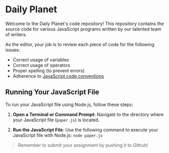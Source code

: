 # Daily Planet

Welcome to the Daily Planet's code repository! This repository contains the source code for various JavaScript programs written by our talented team of writers. 

As the editor, your job is to review each piece of code for the following issues:
- Correct usage of variables
- Correct usage of operators
- Proper spelling (to prevent errors)
- Adherence to [JavaScript code conventions](https://coursework.vschool.io/javascript-code-conventions/)

## Running Your JavaScript File

To run your JavaScript file using Node.js, follow these steps:

1. **Open a Terminal or Command Prompt**: Navigate to the directory where your JavaScript file (`paper.js`) is located.

2. **Run the JavaScript File**: Use the following command to execute your JavaScript file with Node.js:
   ```node paper.js```


> Remember to submit your assignment by pushing it to Github!